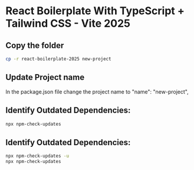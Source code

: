 # React Boilerplate With TypeScript + Tailwind CSS - Vite 2025

## Copy the folder

```bash
cp -r react-boilerplate-2025 new-project
```

## Update Project name

In the package.json file change the project name to "name": "new-project",

## Identify Outdated Dependencies:

```bash
npx npm-check-updates
```

## Identify Outdated Dependencies:

```bash
npx npm-check-updates -u
npx npm-check-updates
```
